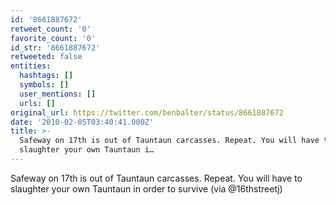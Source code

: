 ```yaml
---
id: '8661887672'
retweet_count: '0'
favorite_count: '0'
id_str: '8661887672'
retweeted: false
entities:
  hashtags: []
  symbols: []
  user_mentions: []
  urls: []
original_url: https://twitter.com/benbalter/status/8661887672
date: '2010-02-05T03:40:41.000Z'
title: >-
  Safeway on 17th is out of Tauntaun carcasses. Repeat. You will have to
  slaughter your own Tauntaun i…
---
```


Safeway on 17th is out of Tauntaun carcasses. Repeat. You will have to slaughter your own Tauntaun in order to survive (via @16thstreetj)